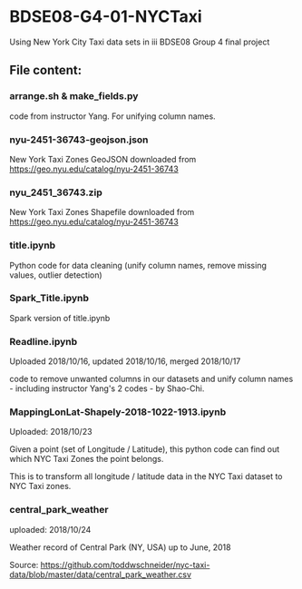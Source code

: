 # BDSE08-G4-01-NYCTaxi
Using New York City Taxi data sets in iii BDSE08 Group 4 final project

## File content:

### arrange.sh & make_fields.py
  code from instructor Yang.  For unifying column names.

### nyu-2451-36743-geojson.json
  New York Taxi Zones GeoJSON downloaded from https://geo.nyu.edu/catalog/nyu-2451-36743

### nyu_2451_36743.zip
  New York Taxi Zones Shapefile downloaded from https://geo.nyu.edu/catalog/nyu-2451-36743

### title.ipynb
  Python code for data cleaning (unify column names, remove missing values, outlier detection)

### Spark_Title.ipynb
  Spark version of title.ipynb

### Readline.ipynb
  Uploaded 2018/10/16, updated 2018/10/16, merged 2018/10/17
  
  code to remove unwanted columns in our datasets and unify column names - including instructor Yang's 2 codes - by Shao-Chi.

### MappingLonLat-Shapely-2018-1022-1913.ipynb
  Uploaded: 2018/10/23
  
  Given a point (set of Longitude / Latitude), this python code can find out which NYC Taxi Zones the point belongs.
  
  This is to transform all longitude / latitude data in the NYC Taxi dataset to NYC Taxi zones.

### central_park_weather
  uploaded: 2018/10/24
  
  Weather record of Central Park (NY, USA) up to June, 2018
  
  Source: https://github.com/toddwschneider/nyc-taxi-data/blob/master/data/central_park_weather.csv
